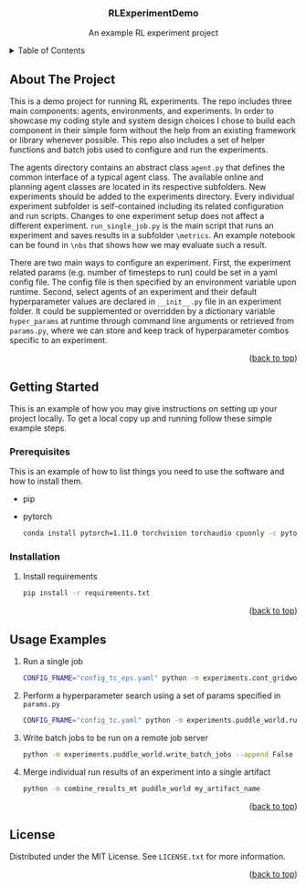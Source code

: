 <!-- Improved compatibility of back to top link: See: https://github.com/othneildrew/Best-README-Template/pull/73 -->

<a name="readme-top"></a>

<!--
*** Thanks for checking out the Best-README-Template. If you have a suggestion
*** that would make this better, please fork the repo and create a pull request
*** or simply open an issue with the tag "enhancement".
*** Don't forget to give the project a star!
*** Thanks again! Now go create something AMAZING! :D
-->

<!-- PROJECT SHIELDS -->
<!--
*** I'm using markdown "reference style" links for readability.
*** Reference links are enclosed in brackets [ ] instead of parentheses ( ).
*** See the bottom of this document for the declaration of the reference variables
*** for contributors-url, forks-url, etc. This is an optional, concise syntax you may use.
*** https://www.markdownguide.org/basic-syntax/#reference-style-links
-->

<!-- PROJECT LOGO -->
<br />
<div align="center">

<h3 align="center">RLExperimentDemo</h3>

  <p align="center">
    An example RL experiment project
    <br />
    <!-- <a href="https://github.com/github_username/repo_name"><strong>Explore the docs »</strong></a>
    <br />
    <br />
    <a href="https://github.com/github_username/repo_name">View Demo</a>
    ·
    <a href="https://github.com/github_username/repo_name/issues">Report Bug</a>
    ·
    <a href="https://github.com/github_username/repo_name/issues">Request Feature</a> -->
  </p>
</div>

<!-- TABLE OF CONTENTS -->
<details>
  <summary>Table of Contents</summary>
  <ol>
    <li>
      <a href="#about-the-project">About The Project</a>
    </li>
    <li>
      <a href="#getting-started">Getting Started</a>
      <ul>
        <li><a href="#prerequisites">Prerequisites</a></li>
        <li><a href="#installation">Installation</a></li>
      </ul>
    </li>
    <li><a href="#usage">Usage</a></li>
    <li><a href="#license">License</a></li>
  </ol>
</details>

<!-- ABOUT THE PROJECT -->

## About The Project

This is a demo project for running RL experiments. The repo includes three main components: agents, environments, and experiments. In order to showcase my coding style and system design choices I chose to build each component in their simple form without the help from an existing framework or library whenever possible. This repo also includes a set of helper functions and batch jobs used to configure and run the experiments.

The agents directory contains an abstract class `agent.py` that defines the common interface of a typical agent class. The available online and planning agent classes are located in its respective subfolders. New experiments should be added to the experiments directory. Every individual experiment subfolder is self-contained including its related configuration and run scripts. Changes to one experiment setup does not affect a different experiment. `run_single_job.py` is the main script that runs an experiment and saves results in a subfolder `\metrics`. An example notebook can be found in `\nbs` that shows how we may evaluate such a result.

There are two main ways to configure an experiment. First, the experiment related params (e.g. number of timesteps to run) could be set in a yaml config file. The config file is then specified by an environment variable upon runtime. Second, select agents of an experiment and their default hyperparameter values are declared in `__init__.py` file in an experiment folder. It could be supplemented or overridden by a dictionary variable `hyper_params` at runtime through command line arguments or retrieved from `params.py`, where we can store and keep track of hyperparameter combos specific to an experiment.

<p align="right">(<a href="#readme-top">back to top</a>)</p>

<!-- GETTING STARTED -->

## Getting Started

This is an example of how you may give instructions on setting up your project locally.
To get a local copy up and running follow these simple example steps.

### Prerequisites

This is an example of how to list things you need to use the software and how to install them.

- pip
- pytorch

  ```sh
  conda install pytorch=1.11.0 torchvision torchaudio cpuonly -c pytorch-nightly
  ```

### Installation

1. Install requirements

   ```sh
   pip install -r requirements.txt
   ```

<p align="right">(<a href="#readme-top">back to top</a>)</p>

<!-- USAGE EXAMPLES -->

## Usage Examples

1. Run a single job

   ```sh
   CONFIG_FNAME="config_tc_eps.yaml" python -m experiments.cont_gridworld.run_single_job --agent_type="QLearning" --run_num=10 --hyper_params="{'step_size': 0.5, 'seq_len': 5, 'total_planning': 5, 'opt': 'sgd', 'init': 0.0625}"
   ```

2. Perform a hyperparameter search using a set of params specified in `params.py`

   ```sh
   CONFIG_FNAME="config_tc.yaml" python -m experiments.puddle_world.run_mult_jobs --hp_dict_name="params_pw_tc_1031" --num_runs=10
   ```

3. Write batch jobs to be run on a remote job server

   ```sh
   python -m experiments.puddle_world.write_batch_jobs --append False --config_fname config_nn_eps.yaml --param_dname params_pw_tc_1031 --start_run=5
   ```

4. Merge individual run results of an experiment into a single artifact
   ```sh
   python -m combine_results_mt puddle_world my_artifact_name
   ```

<p align="right">(<a href="#readme-top">back to top</a>)</p>

<!-- LICENSE -->

## License

Distributed under the MIT License. See `LICENSE.txt` for more information.

<p align="right">(<a href="#readme-top">back to top</a>)</p>

<!-- MARKDOWN LINKS & IMAGES -->
<!-- https://www.markdownguide.org/basic-syntax/#reference-style-links -->

[contributors-shield]: https://img.shields.io/github/contributors/github_username/repo_name.svg?style=for-the-badge
[contributors-url]: https://github.com/github_username/repo_name/graphs/contributors
[forks-shield]: https://img.shields.io/github/forks/github_username/repo_name.svg?style=for-the-badge
[forks-url]: https://github.com/github_username/repo_name/network/members
[stars-shield]: https://img.shields.io/github/stars/github_username/repo_name.svg?style=for-the-badge
[stars-url]: https://github.com/github_username/repo_name/stargazers
[issues-shield]: https://img.shields.io/github/issues/github_username/repo_name.svg?style=for-the-badge
[issues-url]: https://github.com/github_username/repo_name/issues
[license-shield]: https://img.shields.io/github/license/github_username/repo_name.svg?style=for-the-badge
[license-url]: https://github.com/github_username/repo_name/blob/master/LICENSE.txt
[linkedin-shield]: https://img.shields.io/badge/-LinkedIn-black.svg?style=for-the-badge&logo=linkedin&colorB=555
[linkedin-url]: https://linkedin.com/in/linkedin_username
[product-screenshot]: images/screenshot.png
[next.js]: https://img.shields.io/badge/next.js-000000?style=for-the-badge&logo=nextdotjs&logoColor=white
[next-url]: https://nextjs.org/
[react.js]: https://img.shields.io/badge/React-20232A?style=for-the-badge&logo=react&logoColor=61DAFB
[react-url]: https://reactjs.org/
[vue.js]: https://img.shields.io/badge/Vue.js-35495E?style=for-the-badge&logo=vuedotjs&logoColor=4FC08D
[vue-url]: https://vuejs.org/
[angular.io]: https://img.shields.io/badge/Angular-DD0031?style=for-the-badge&logo=angular&logoColor=white
[angular-url]: https://angular.io/
[svelte.dev]: https://img.shields.io/badge/Svelte-4A4A55?style=for-the-badge&logo=svelte&logoColor=FF3E00
[svelte-url]: https://svelte.dev/
[laravel.com]: https://img.shields.io/badge/Laravel-FF2D20?style=for-the-badge&logo=laravel&logoColor=white
[laravel-url]: https://laravel.com
[bootstrap.com]: https://img.shields.io/badge/Bootstrap-563D7C?style=for-the-badge&logo=bootstrap&logoColor=white
[bootstrap-url]: https://getbootstrap.com
[jquery.com]: https://img.shields.io/badge/jQuery-0769AD?style=for-the-badge&logo=jquery&logoColor=white
[jquery-url]: https://jquery.com
